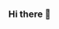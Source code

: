 ### Hi there 👋

<!--
**avichand/avichand** is a ✨ _special_ ✨ repository because its `README.md` (this file) appears on your GitHub profile.

Here are some ideas to get you started:

- 🔭 I’m currently working on website development
- 🌱 I’m currently learning HTML, CSS, and Javascript
- 👯 I’m looking to collaborate on website development
- 🤔 I’m looking for help with Figma
- 💬 Ask me about ...
- 📫 How to reach me: @avichand on Telegram and Twitter
- 😄 Pronouns: he/him
- ⚡ Fun fact: I teach courses on digital marketing
-->
